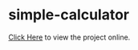 # simple-calculator
<a href="https://vish01.github.io/simple-calculator/">Click Here</a> to view the project online.
